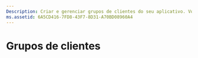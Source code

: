 ```yaml
---
Description: Criar e gerenciar grupos de clientes do seu aplicativo. Você pode criar segmentos para um determinado conjunto de clientes de um aplicativo ou grupos de versão de pré-lançamento para usar com o pacote de pré-lançamento.
ms.assetid: 6A5CD416-7FD8-43F7-8D31-A70BD08960A4
---
```


# Grupos de clientes






<!--HONumber=Mar16_HO5-->


